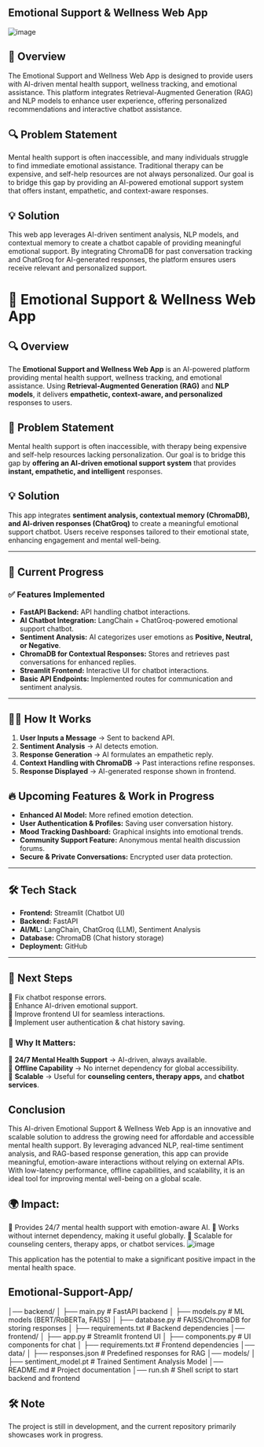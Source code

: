 ## Emotional Support & Wellness Web App

![image](https://github.com/user-attachments/assets/39440fc0-602d-45eb-ae0a-47e9b8bf680d)



## 🌿 Overview

The Emotional Support and Wellness Web App is designed to provide users with AI-driven mental health support, wellness tracking, and emotional assistance. This platform integrates Retrieval-Augmented Generation (RAG) and NLP models to enhance user experience, offering personalized recommendations and interactive chatbot assistance.

## 🔍 Problem Statement

Mental health support is often inaccessible, and many individuals struggle to find immediate emotional assistance. Traditional therapy can be expensive, and self-help resources are not always personalized. Our goal is to bridge this gap by providing an AI-powered emotional support system that offers instant, empathetic, and context-aware responses.

## 💡 Solution

This web app leverages AI-driven sentiment analysis, NLP models, and contextual memory to create a chatbot capable of providing meaningful emotional support. By integrating ChromaDB for past conversation tracking and ChatGroq for AI-generated responses, the platform ensures users receive relevant and personalized support.

# 🌿 Emotional Support & Wellness Web App

## 🔍 Overview
The **Emotional Support and Wellness Web App** is an AI-powered platform providing mental health support, wellness tracking, and emotional assistance. Using **Retrieval-Augmented Generation (RAG)** and **NLP models**, it delivers **empathetic, context-aware, and personalized** responses to users.

## 🚨 Problem Statement
Mental health support is often inaccessible, with therapy being expensive and self-help resources lacking personalization. Our goal is to bridge this gap by **offering an AI-driven emotional support system** that provides **instant, empathetic, and intelligent** responses.

## 💡 Solution
This app integrates **sentiment analysis, contextual memory (ChromaDB), and AI-driven responses (ChatGroq)** to create a meaningful emotional support chatbot. Users receive responses tailored to their emotional state, enhancing engagement and mental well-being.

---

## 🚀 Current Progress
### ✅ Features Implemented
- **FastAPI Backend:** API handling chatbot interactions.
- **AI Chatbot Integration:** LangChain + ChatGroq-powered emotional support chatbot.
- **Sentiment Analysis:** AI categorizes user emotions as **Positive, Neutral, or Negative**.
- **ChromaDB for Contextual Responses:** Stores and retrieves past conversations for enhanced replies.
- **Streamlit Frontend:** Interactive UI for chatbot interactions.
- **Basic API Endpoints:** Implemented routes for communication and sentiment analysis.

---

## 🧞‍♂️ How It Works
1. **User Inputs a Message** → Sent to backend API.
2. **Sentiment Analysis** → AI detects emotion.
3. **Response Generation** → AI formulates an empathetic reply.
4. **Context Handling with ChromaDB** → Past interactions refine responses.
5. **Response Displayed** → AI-generated response shown in frontend.

## 🔥 Upcoming Features & Work in Progress
- **Enhanced AI Model:** More refined emotion detection.
- **User Authentication & Profiles:** Saving user conversation history.
- **Mood Tracking Dashboard:** Graphical insights into emotional trends.
- **Community Support Feature:** Anonymous mental health discussion forums.
- **Secure & Private Conversations:** Encrypted user data protection.

---

## 🛠️ Tech Stack
- **Frontend:** Streamlit (Chatbot UI)
- **Backend:** FastAPI
- **AI/ML:** LangChain, ChatGroq (LLM), Sentiment Analysis
- **Database:** ChromaDB (Chat history storage)
- **Deployment:** GitHub

---

## 📌 Next Steps
🔹 Fix chatbot response errors.  
🔹 Enhance AI-driven emotional support.  
🔹 Improve frontend UI for seamless interactions.  
🔹 Implement user authentication & chat history saving.  

### 🚀 Why It Matters:
🔹 **24/7 Mental Health Support** → AI-driven, always available.  
🔹 **Offline Capability** → No internet dependency for global accessibility.  
🔹 **Scalable** → Useful for **counseling centers, therapy apps,** and **chatbot services**.  

## Conclusion

This AI-driven Emotional Support & Wellness Web App is an innovative and scalable solution to address the growing need for affordable and accessible mental health support. By leveraging advanced NLP, real-time sentiment analysis, and RAG-based response generation, this app can provide meaningful, emotion-aware interactions without relying on external APIs. With low-latency performance, offline capabilities, and scalability, it is an ideal tool for improving mental well-being on a global scale.



## 🌍 Impact:
🔹 Provides 24/7 mental health support with emotion-aware AI.
🔹 Works without internet dependency, making it useful globally.
🔹 Scalable for counseling centers, therapy apps, or chatbot services.
![image](https://github.com/user-attachments/assets/fd9bcf72-5237-49f3-86ba-c396c0200521)

This application has the potential to make a significant positive impact in the mental health space.


## Emotional-Support-App/
│── backend/
│   ├── main.py                 # FastAPI backend
│   ├── models.py               # ML models (BERT/RoBERTa, FAISS)
│   ├── database.py             # FAISS/ChromaDB for storing responses
│   ├── requirements.txt        # Backend dependencies
│── frontend/
│   ├── app.py                  # Streamlit frontend UI
│   ├── components.py           # UI components for chat
│   ├── requirements.txt        # Frontend dependencies
│── data/
│   ├── responses.json          # Predefined responses for RAG
│── models/
│   ├── sentiment_model.pt      # Trained Sentiment Analysis Model
│── README.md                   # Project documentation
│── run.sh                      # Shell script to start backend and frontend

## 🛠️ Note

The project is still in development, and the current repository primarily showcases work in progress.
